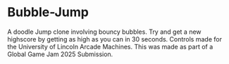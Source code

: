 # Bubble-Jump

A doodle Jump clone involving bouncy bubbles. Try and get a new highscore by getting as high as you can in 30 seconds. Controls made for the University of Lincoln Arcade Machines. This was made as part of a Global Game Jam 2025 Submission.

